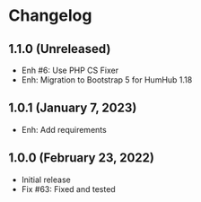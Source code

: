 Changelog
=========

1.1.0 (Unreleased)
-------------------------
- Enh #6: Use PHP CS Fixer
- Enh: Migration to Bootstrap 5 for HumHub 1.18

1.0.1 (January 7, 2023)
-------------------------
- Enh: Add requirements

1.0.0 (February 23, 2022)
-------------------------
- Initial release
- Fix #63: Fixed and tested

